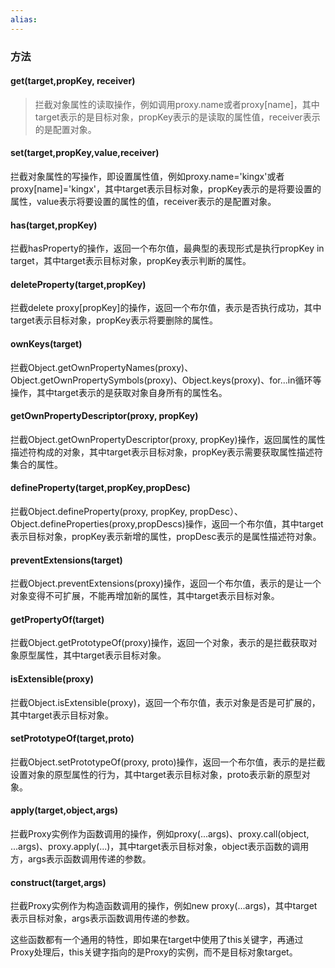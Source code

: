 ```yaml
---
alias:
---
```



### 方法
#### get(target,propKey, receiver)
>拦截对象属性的读取操作，例如调用proxy.name或者proxy[name]，其中target表示的是目标对象，propKey表示的是读取的属性值，receiver表示的是配置对象。


#### set(target,propKey,value,receiver)
拦截对象属性的写操作，即设置属性值，例如proxy.name='kingx'或者proxy[name]='kingx'，其中target表示目标对象，propKey表示的是将要设置的属性，value表示将要设置的属性的值，receiver表示的是配置对象。

#### has(target,propKey)
拦截hasProperty的操作，返回一个布尔值，最典型的表现形式是执行propKey in target，其中target表示目标对象，propKey表示判断的属性。

#### deleteProperty(target,propKey)
拦截delete proxy\[propKey\]的操作，返回一个布尔值，表示是否执行成功，其中target表示目标对象，propKey表示将要删除的属性。


#### ownKeys(target)
拦截Object.getOwnPropertyNames(proxy)、Object.getOwnPropertySymbols(proxy)、Object.keys(proxy)、for...in循环等操作，其中target表示的是获取对象自身所有的属性名。

#### getOwnPropertyDescriptor(proxy, propKey)
拦截Object.getOwnPropertyDescriptor(proxy, propKey)操作，返回属性的属性描述符构成的对象，其中target表示目标对象，propKey表示需要获取属性描述符集合的属性。

#### defineProperty(target,propKey,propDesc)
拦截Object.defineProperty(proxy, propKey, propDesc）、Object.defineProperties(proxy,propDescs)操作，返回一个布尔值，其中target表示目标对象，propKey表示新增的属性，propDesc表示的是属性描述符对象。

#### preventExtensions(target)
拦截Object.preventExtensions(proxy)操作，返回一个布尔值，表示的是让一个对象变得不可扩展，不能再增加新的属性，其中target表示目标对象。

#### getPropertyOf(target)
拦截Object.getPrototypeOf(proxy)操作，返回一个对象，表示的是拦截获取对象原型属性，其中target表示目标对象。

#### isExtensible(proxy)
拦截Object.isExtensible(proxy)，返回一个布尔值，表示对象是否是可扩展的，其中target表示目标对象。


#### setPrototypeOf(target,proto)
拦截Object.setPrototypeOf(proxy, proto)操作，返回一个布尔值，表示的是拦截设置对象的原型属性的行为，其中target表示目标对象，proto表示新的原型对象。

#### apply(target,object,args)
拦截Proxy实例作为函数调用的操作，例如proxy(...args)、proxy.call(object, ...args)、proxy.apply(...)，其中target表示目标对象，object表示函数的调用方，args表示函数调用传递的参数。

#### construct(target,args)
拦截Proxy实例作为构造函数调用的操作，例如new proxy(...args)，其中target表示目标对象，args表示函数调用传递的参数。

这些函数都有一个通用的特性，即如果在target中使用了this关键字，再通过Proxy处理后，this关键字指向的是Proxy的实例，而不是目标对象target。
